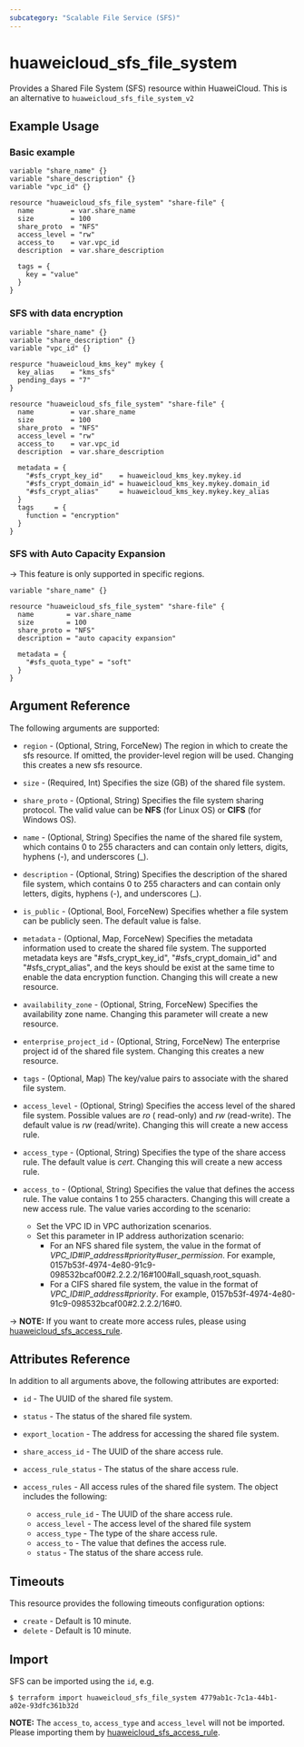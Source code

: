 ```yaml
---
subcategory: "Scalable File Service (SFS)"
---
```


# huaweicloud_sfs_file_system

Provides a Shared File System (SFS) resource within HuaweiCloud.
This is an alternative to `huaweicloud_sfs_file_system_v2`

## Example Usage

### Basic example

```hcl
variable "share_name" {}
variable "share_description" {}
variable "vpc_id" {}

resource "huaweicloud_sfs_file_system" "share-file" {
  name         = var.share_name
  size         = 100
  share_proto  = "NFS"
  access_level = "rw"
  access_to    = var.vpc_id
  description  = var.share_description

  tags = {
    key = "value"
  }
}
```

### SFS with data encryption

```hcl
variable "share_name" {}
variable "share_description" {}
variable "vpc_id" {}

respurce "huaweicloud_kms_key" mykey {
  key_alias    = "kms_sfs"
  pending_days = "7"
}

resource "huaweicloud_sfs_file_system" "share-file" {
  name         = var.share_name
  size         = 100
  share_proto  = "NFS"
  access_level = "rw"
  access_to    = var.vpc_id
  description  = var.share_description

  metadata = {
    "#sfs_crypt_key_id"    = huaweicloud_kms_key.mykey.id
    "#sfs_crypt_domain_id" = huaweicloud_kms_key.mykey.domain_id
    "#sfs_crypt_alias"     = huaweicloud_kms_key.mykey.key_alias
  }
  tags     = {
    function = "encryption"
  }
}
```

### SFS with Auto Capacity Expansion

-> This feature is only supported in specific regions.

```hcl
variable "share_name" {}

resource "huaweicloud_sfs_file_system" "share-file" {
  name        = var.share_name
  size        = 100
  share_proto = "NFS"
  description = "auto capacity expansion"

  metadata = {
    "#sfs_quota_type" = "soft"
  }
}
```

## Argument Reference

The following arguments are supported:

* `region` - (Optional, String, ForceNew) The region in which to create the sfs resource. If omitted, the provider-level
  region will be used. Changing this creates a new sfs resource.

* `size` - (Required, Int) Specifies the size (GB) of the shared file system.

* `share_proto` - (Optional, String) Specifies the file system sharing protocol.
  The valid value can be **NFS** (for Linux OS) or **CIFS** (for Windows OS).

* `name` - (Optional, String) Specifies the name of the shared file system, which contains 0 to 255 characters and
  can contain only letters, digits, hyphens (-), and underscores (_).

* `description` - (Optional, String) Specifies the description of the shared file system, which contains 0 to 255
  characters and can contain only letters, digits, hyphens (-), and underscores (_).

* `is_public` - (Optional, Bool, ForceNew) Specifies whether a file system can be publicly seen.
  The default value is false.

* `metadata` - (Optional, Map, ForceNew) Specifies the metadata information used to create the shared file system. The
  supported metadata keys are "#sfs_crypt_key_id", "#sfs_crypt_domain_id" and "#sfs_crypt_alias", and the keys should be
  exist at the same time to enable the data encryption function. Changing this will create a new resource.

* `availability_zone` - (Optional, String, ForceNew) Specifies the availability zone name. Changing this parameter will
  create a new resource.

* `enterprise_project_id` - (Optional, String, ForceNew) The enterprise project id of the shared file system. Changing
  this creates a new resource.

* `tags` - (Optional, Map) The key/value pairs to associate with the shared file system.

* `access_level` - (Optional, String) Specifies the access level of the shared file system. Possible values are *ro* (
  read-only)
  and *rw* (read-write). The default value is *rw* (read/write). Changing this will create a new access rule.

* `access_type` - (Optional, String) Specifies the type of the share access rule. The default value is *cert*. Changing
  this will create a new access rule.

* `access_to` - (Optional, String) Specifies the value that defines the access rule. The value contains 1 to 255
  characters. Changing this will create a new access rule. The value varies according to the scenario:
  + Set the VPC ID in VPC authorization scenarios.
  + Set this parameter in IP address authorization scenario:
      - For an NFS shared file system, the value in the format of *VPC_ID#IP_address#priority#user_permission*.
        For example, 0157b53f-4974-4e80-91c9-098532bcaf00#2.2.2.2/16#100#all_squash,root_squash.
      - For a CIFS shared file system, the value in the format of *VPC_ID#IP_address#priority*.
        For example, 0157b53f-4974-4e80-91c9-098532bcaf00#2.2.2.2/16#0.

-> **NOTE:** If you want to create more access rules, please using
  [huaweicloud_sfs_access_rule](https://registry.terraform.io/providers/huaweicloud/huaweicloud/latest/docs/resources/sfs_access_rule).

## Attributes Reference

In addition to all arguments above, the following attributes are exported:

* `id` - The UUID of the shared file system.

* `status` - The status of the shared file system.

* `export_location` - The address for accessing the shared file system.

* `share_access_id` - The UUID of the share access rule.

* `access_rule_status` - The status of the share access rule.

* `access_rules` - All access rules of the shared file system. The object includes the following:
  + `access_rule_id` - The UUID of the share access rule.
  + `access_level` - The access level of the shared file system
  + `access_type` - The type of the share access rule.
  + `access_to` - The value that defines the access rule.
  + `status` - The status of the share access rule.

## Timeouts

This resource provides the following timeouts configuration options:

* `create` - Default is 10 minute.
* `delete` - Default is 10 minute.

## Import

SFS can be imported using the `id`, e.g.

```
$ terraform import huaweicloud_sfs_file_system 4779ab1c-7c1a-44b1-a02e-93dfc361b32d
```

**NOTE:** The `access_to`, `access_type` and `access_level` will not be imported. Please importing them by
  [huaweicloud_sfs_access_rule](https://registry.terraform.io/providers/huaweicloud/huaweicloud/latest/docs/resources/sfs_access_rule).
